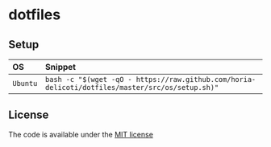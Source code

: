 # dotfiles

## Setup

| OS | Snippet |
|:---|:---|
| `Ubuntu` | `bash -c "$(wget -qO - https://raw.github.com/horia-delicoti/dotfiles/master/src/os/setup.sh)"` |

## License

The code is available under the [MIT license](LICENSE.txt)
